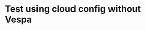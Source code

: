<!-- Copyright Yahoo. Licensed under the terms of the Apache 2.0 license. See LICENSE in the project root. -->
# Test using cloud config without Vespa

